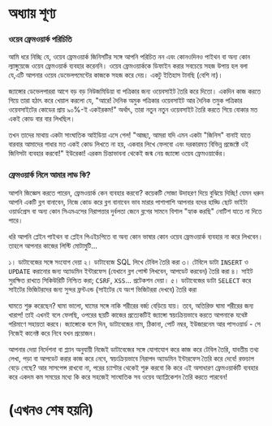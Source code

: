 # অধ্যায় শূণ্য

### ওয়েব ফ্রেমওয়ার্ক পরিচিতি

আমি ধরে নিচ্ছি যে, ওয়েব ফ্রেমওয়ার্ক জিনিসটির সঙ্গে আপনি পরিচিত নন এবং কোনওদিনও পাইথন বা অন্য কোন ল্যাঙ্গুয়েজে ওয়েব ফ্রেমওয়ার্ক ব্যবহার করেননি।  ওয়েব ফ্রেমওয়ার্ককে ডিফাইন করার সবচেয়ে সহজ উপায় হল বলা যে,এটি আপনার ওয়েব ডেভেলপমেন্টের কাজকে সহজ করে দেয়। একটু ইতিহাস টানছি (বেশি না)।

জ্যাঙ্গোর ডেভেলপাররা আগে বড় বড় নিউজমিডিয়া বা পত্রিকার জন্য ওয়েবসাইট তৈরি করে দিতো। একদিন কাজ করতে গিয়ে তারা হঠাৎ করে খেয়াল করলো যে, "আরে! দৈনিক অমুক পত্রিকার ওয়েবসাইট আর দৈনিক তমুক পত্রিকার ওয়েবসাইটের কোডের প্রায় ৯০%-ই একইরকম!" অর্থাৎ, তারা নতুন নতুন ওয়েবসাইট তৈরি করতে গিয়ে বোকার মত একই কোড বার বার লিখছিল।

তখন তাদের মাথায় একটা সাংঘাতিক আইডিয়া এসে গেল! "আচ্ছা, আমরা যদি এমন একটা "জিনিস" বানাই যাতে বারবার আমাদের গাধার মত একই কোড লিখতে না হয়, একবার লিখে ফেলবো এবং দরকারমত বিভিন্ন প্রজেক্টে ওই জিনিসটা ব্যবহার করবো!" ইউরেকা! এরকম চিন্তাভাবনা থেকেই জন্ম নেয় জ্যাঙ্গো ওয়েব ফ্রেমওয়ার্কের।

### ফ্রেমওয়ার্ক নিলে আমার লাভ কি?

আপনি জিজ্ঞেস করতে পারেন, ফ্রেমওয়ার্ক কেন ব্যবহার করবো? কয়েকটি সোজা উদাহরণ দিয়ে বুঝিয়ে দিচ্ছি! যেমন ধরুন আপনি একটি ব্লগ বানাবেন, নিজে কোড করে ব্লগ বানাবেন ভাব মারার পাশাপাশি আপনার বদের হাড্ডি ছোট ভাইটা ওয়ার্ডপ্রেস বা অন্য কোন সিএমএসের নিরাপত্তার দুর্বলতা জেনে ব্লগের সামনে বিশাল "হ্যাক করছি" নোটিশ যাতে না দিতে পারে।

ধরি আপনি প্লেইন পাইথন বা প্লেইন পিএইচপিতে বা অন্য কোন ভাষার কোন ওয়েব ফ্রেমওয়ার্ক ব্যবহার না করে লিখবেন। তাহলে আপনার কাজের লিস্টি মোটামুটি... 

১। ডাটাবেজের সঙ্গে সংযোগ দেয়া
২। ডাটাবেজে SQL লিখে টেবিল তৈরি করা
৩। টেবিলে ডাটা `INSERT` ও `UPDATE` করানোর জন্য অ্যাডমিন ইন্টারফেস (যেখানে ব্লগ পোস্ট লিখবেন, আপডেট করবেন) তৈরি করা
৪। সাইট সুরক্ষিত রাখতে সিকিউরিটি নিশ্চিত করা; `CSRF`, `XSS`... প্রটেকশন দেয়া।
৫। ডাটাবেজের ডাটা `SELECT` করে সাইটের ভিজিটরদের জন্য সুন্দর ফ্রন্টএন্ড (সাইটের যে অংশ ভিজিটররা দেখবে) তৈরি করা

ঘামতে শুরু করেছেন? ঘামা ভালো, ঘামের সঙ্গে নাকি শরীরের বর্জ্য বেড়িয়ে যায়। তবে, অতিরিক্ত ঘামা শরীরের জন্য খারাপ! তাই এখনই বলে ফেলছি, ওপরের ছয়টি কাজের প্রত্যেকটিই জ্যাঙ্গো স্বয়ংক্রিয়ভাবে করতে আপনাকে যথেষ্ট পরিমাণে সহায়তা করবে। জ্যাঙ্গোকে বলে দিন, ডাটাবেজের নাম, ঠিকানা, পোর্ট নম্বর, ইউজারনেম আর পাসওয়ার্ড - সে নিজেই কানেক্ট করে নিবে যখন প্রয়োজন।

আপনার দেয়া নির্দেশনা বা প্ল্যান অনুযায়ী নিজেই ডাটাবেজের সঙ্গে যোগাযোগ করে কাজ করে টেবিল তৈরি, যাবতীয় তথ্য লেখা, পড়া বা আপডেট করার কাজ করে নেবে, স্বয়ংক্রিয়ভাবে নিরাপদ অ্যাডমিন ইন্টারফেস তৈরি করে দেবে! রক্তচাপ বেড়ে গেছে? আর সাসপেন্স রাখবো না, পরের চ্যাপ্টার থেকেই শুরু করবো কি করে এই অসাধারণ ফ্রেমওয়ার্কটি ব্যবহার করে একদম কম সময়ের মধ্যে কি করে সহজেই সাংঘাতিক সব ওয়েব অ্যাপ্লিকেশন তৈরি করতে পারবেন!

# (এখনও শেষ হয়নি)
